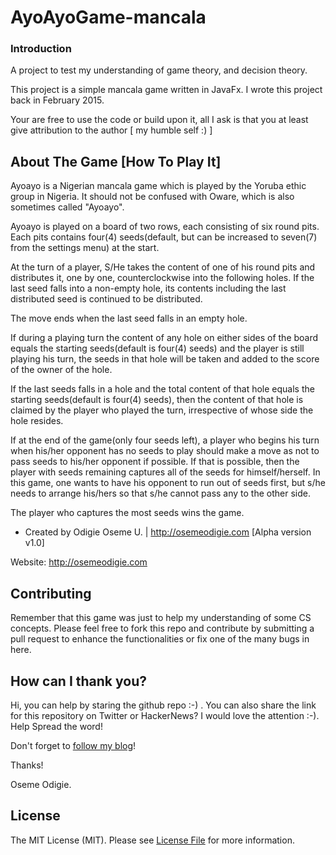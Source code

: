 # AyoAyoGame-mancala

### Introduction
A project to test my understanding of game theory, and decision theory.

This project is a simple mancala game written in JavaFx. I wrote this project back in February 2015.

Your are free to use the code or build upon it, all I ask is that you at least give attribution to the author [ my humble self :) ]



## About The Game [How To Play It]

Ayoayo is a Nigerian mancala game which is played by the Yoruba ethic group in Nigeria. It should not be confused with Oware, which is also sometimes called "Ayoayo".

Ayoayo is played on a board of two rows, each consisting of six round pits. Each pits contains four(4) seeds(default, but can be increased to seven(7) from the settings menu) at the start.

At the turn of a player, S/He takes the content of one of his round pits and distributes it, one by one, counterclockwise into the following holes. If the last seed falls into a non-empty hole, its contents including the last distributed seed is continued to be distributed.

The move ends when the last seed falls in an empty hole.

If during a playing turn the content of any hole on either sides of the board equals the starting seeds(default is four(4) seeds) and the player is still playing his turn, the seeds in that hole will be taken and added to the score of the owner of the hole.

If the last seeds falls in a hole and the total content of that hole equals the starting seeds(default is four(4) seeds), then the content of that hole is claimed by the player who played the turn, irrespective of whose side the hole resides.

If at the end of the game(only four seeds left), a player who begins his turn when his/her opponent has no seeds to play should make a move as not to pass seeds to his/her opponent if possible. If that is possible, then the player with seeds remaining captures all of the seeds for himself/herself. In this game, one wants to have his opponent to run out of seeds first, but s/he needs to arrange his/hers so that s/he cannot pass any to the other side.

The player who captures the most seeds wins the game.

- Created by Odigie Oseme U. | http://osemeodigie.com [Alpha version v1.0]

Website: http://osemeodigie.com


## Contributing

Remember that this game was just to help my understanding of some CS concepts. Please feel free to fork this repo and contribute by submitting a pull request to enhance the functionalities or fix one of the many bugs in here.

## How can I thank you?

Hi, you can help by staring the github repo :-) . You can also share the link for this repository on Twitter or HackerNews? I would love the attention :-). Help Spread the word!

Don't forget to [follow my blog](http://osemeodigie.com)!

Thanks!

Oseme Odigie.

## License

The MIT License (MIT). Please see [License File](LICENSE.md) for more information.
